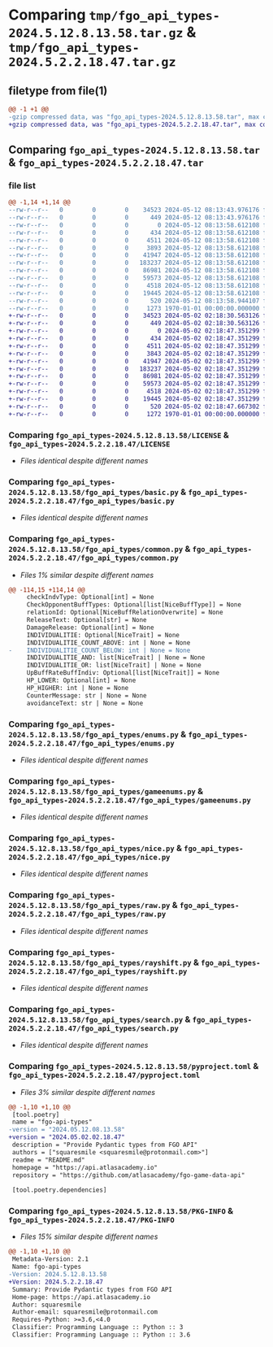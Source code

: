 # Comparing `tmp/fgo_api_types-2024.5.12.8.13.58.tar.gz` & `tmp/fgo_api_types-2024.5.2.2.18.47.tar.gz`

## filetype from file(1)

```diff
@@ -1 +1 @@
-gzip compressed data, was "fgo_api_types-2024.5.12.8.13.58.tar", max compression
+gzip compressed data, was "fgo_api_types-2024.5.2.2.18.47.tar", max compression
```

## Comparing `fgo_api_types-2024.5.12.8.13.58.tar` & `fgo_api_types-2024.5.2.2.18.47.tar`

### file list

```diff
@@ -1,14 +1,14 @@
--rw-r--r--   0        0        0    34523 2024-05-12 08:13:43.976176 fgo_api_types-2024.5.12.8.13.58/LICENSE
--rw-r--r--   0        0        0      449 2024-05-12 08:13:43.976176 fgo_api_types-2024.5.12.8.13.58/README.md
--rw-r--r--   0        0        0        0 2024-05-12 08:13:58.612108 fgo_api_types-2024.5.12.8.13.58/fgo_api_types/__init__.py
--rw-r--r--   0        0        0      434 2024-05-12 08:13:58.612108 fgo_api_types-2024.5.12.8.13.58/fgo_api_types/base.py
--rw-r--r--   0        0        0     4511 2024-05-12 08:13:58.612108 fgo_api_types-2024.5.12.8.13.58/fgo_api_types/basic.py
--rw-r--r--   0        0        0     3893 2024-05-12 08:13:58.612108 fgo_api_types-2024.5.12.8.13.58/fgo_api_types/common.py
--rw-r--r--   0        0        0    41947 2024-05-12 08:13:58.612108 fgo_api_types-2024.5.12.8.13.58/fgo_api_types/enums.py
--rw-r--r--   0        0        0   183237 2024-05-12 08:13:58.612108 fgo_api_types-2024.5.12.8.13.58/fgo_api_types/gameenums.py
--rw-r--r--   0        0        0    86981 2024-05-12 08:13:58.612108 fgo_api_types-2024.5.12.8.13.58/fgo_api_types/nice.py
--rw-r--r--   0        0        0    59573 2024-05-12 08:13:58.612108 fgo_api_types-2024.5.12.8.13.58/fgo_api_types/raw.py
--rw-r--r--   0        0        0     4518 2024-05-12 08:13:58.612108 fgo_api_types-2024.5.12.8.13.58/fgo_api_types/rayshift.py
--rw-r--r--   0        0        0    19445 2024-05-12 08:13:58.612108 fgo_api_types-2024.5.12.8.13.58/fgo_api_types/search.py
--rw-r--r--   0        0        0      520 2024-05-12 08:13:58.944107 fgo_api_types-2024.5.12.8.13.58/pyproject.toml
--rw-r--r--   0        0        0     1273 1970-01-01 00:00:00.000000 fgo_api_types-2024.5.12.8.13.58/PKG-INFO
+-rw-r--r--   0        0        0    34523 2024-05-02 02:18:30.563126 fgo_api_types-2024.5.2.2.18.47/LICENSE
+-rw-r--r--   0        0        0      449 2024-05-02 02:18:30.563126 fgo_api_types-2024.5.2.2.18.47/README.md
+-rw-r--r--   0        0        0        0 2024-05-02 02:18:47.351299 fgo_api_types-2024.5.2.2.18.47/fgo_api_types/__init__.py
+-rw-r--r--   0        0        0      434 2024-05-02 02:18:47.351299 fgo_api_types-2024.5.2.2.18.47/fgo_api_types/base.py
+-rw-r--r--   0        0        0     4511 2024-05-02 02:18:47.351299 fgo_api_types-2024.5.2.2.18.47/fgo_api_types/basic.py
+-rw-r--r--   0        0        0     3843 2024-05-02 02:18:47.351299 fgo_api_types-2024.5.2.2.18.47/fgo_api_types/common.py
+-rw-r--r--   0        0        0    41947 2024-05-02 02:18:47.351299 fgo_api_types-2024.5.2.2.18.47/fgo_api_types/enums.py
+-rw-r--r--   0        0        0   183237 2024-05-02 02:18:47.351299 fgo_api_types-2024.5.2.2.18.47/fgo_api_types/gameenums.py
+-rw-r--r--   0        0        0    86981 2024-05-02 02:18:47.351299 fgo_api_types-2024.5.2.2.18.47/fgo_api_types/nice.py
+-rw-r--r--   0        0        0    59573 2024-05-02 02:18:47.351299 fgo_api_types-2024.5.2.2.18.47/fgo_api_types/raw.py
+-rw-r--r--   0        0        0     4518 2024-05-02 02:18:47.351299 fgo_api_types-2024.5.2.2.18.47/fgo_api_types/rayshift.py
+-rw-r--r--   0        0        0    19445 2024-05-02 02:18:47.351299 fgo_api_types-2024.5.2.2.18.47/fgo_api_types/search.py
+-rw-r--r--   0        0        0      520 2024-05-02 02:18:47.667302 fgo_api_types-2024.5.2.2.18.47/pyproject.toml
+-rw-r--r--   0        0        0     1272 1970-01-01 00:00:00.000000 fgo_api_types-2024.5.2.2.18.47/PKG-INFO
```

### Comparing `fgo_api_types-2024.5.12.8.13.58/LICENSE` & `fgo_api_types-2024.5.2.2.18.47/LICENSE`

 * *Files identical despite different names*

### Comparing `fgo_api_types-2024.5.12.8.13.58/fgo_api_types/basic.py` & `fgo_api_types-2024.5.2.2.18.47/fgo_api_types/basic.py`

 * *Files identical despite different names*

### Comparing `fgo_api_types-2024.5.12.8.13.58/fgo_api_types/common.py` & `fgo_api_types-2024.5.2.2.18.47/fgo_api_types/common.py`

 * *Files 1% similar despite different names*

```diff
@@ -114,15 +114,14 @@
     checkIndvType: Optional[int] = None
     CheckOpponentBuffTypes: Optional[list[NiceBuffType]] = None
     relationId: Optional[NiceBuffRelationOverwrite] = None
     ReleaseText: Optional[str] = None
     DamageRelease: Optional[int] = None
     INDIVIDUALITIE: Optional[NiceTrait] = None
     INDIVIDUALITIE_COUNT_ABOVE: int | None = None
-    INDIVIDUALITIE_COUNT_BELOW: int | None = None
     INDIVIDUALITIE_AND: list[NiceTrait] | None = None
     INDIVIDUALITIE_OR: list[NiceTrait] | None = None
     UpBuffRateBuffIndiv: Optional[list[NiceTrait]] = None
     HP_LOWER: Optional[int] = None
     HP_HIGHER: int | None = None
     CounterMessage: str | None = None
     avoidanceText: str | None = None
```

### Comparing `fgo_api_types-2024.5.12.8.13.58/fgo_api_types/enums.py` & `fgo_api_types-2024.5.2.2.18.47/fgo_api_types/enums.py`

 * *Files identical despite different names*

### Comparing `fgo_api_types-2024.5.12.8.13.58/fgo_api_types/gameenums.py` & `fgo_api_types-2024.5.2.2.18.47/fgo_api_types/gameenums.py`

 * *Files identical despite different names*

### Comparing `fgo_api_types-2024.5.12.8.13.58/fgo_api_types/nice.py` & `fgo_api_types-2024.5.2.2.18.47/fgo_api_types/nice.py`

 * *Files identical despite different names*

### Comparing `fgo_api_types-2024.5.12.8.13.58/fgo_api_types/raw.py` & `fgo_api_types-2024.5.2.2.18.47/fgo_api_types/raw.py`

 * *Files identical despite different names*

### Comparing `fgo_api_types-2024.5.12.8.13.58/fgo_api_types/rayshift.py` & `fgo_api_types-2024.5.2.2.18.47/fgo_api_types/rayshift.py`

 * *Files identical despite different names*

### Comparing `fgo_api_types-2024.5.12.8.13.58/fgo_api_types/search.py` & `fgo_api_types-2024.5.2.2.18.47/fgo_api_types/search.py`

 * *Files identical despite different names*

### Comparing `fgo_api_types-2024.5.12.8.13.58/pyproject.toml` & `fgo_api_types-2024.5.2.2.18.47/pyproject.toml`

 * *Files 3% similar despite different names*

```diff
@@ -1,10 +1,10 @@
 [tool.poetry]
 name = "fgo-api-types"
-version = "2024.05.12.08.13.58"
+version = "2024.05.02.02.18.47"
 description = "Provide Pydantic types from FGO API"
 authors = ["squaresmile <squaresmile@protonmail.com>"]
 readme = "README.md"
 homepage = "https://api.atlasacademy.io"
 repository = "https://github.com/atlasacademy/fgo-game-data-api"
 
 [tool.poetry.dependencies]
```

### Comparing `fgo_api_types-2024.5.12.8.13.58/PKG-INFO` & `fgo_api_types-2024.5.2.2.18.47/PKG-INFO`

 * *Files 15% similar despite different names*

```diff
@@ -1,10 +1,10 @@
 Metadata-Version: 2.1
 Name: fgo-api-types
-Version: 2024.5.12.8.13.58
+Version: 2024.5.2.2.18.47
 Summary: Provide Pydantic types from FGO API
 Home-page: https://api.atlasacademy.io
 Author: squaresmile
 Author-email: squaresmile@protonmail.com
 Requires-Python: >=3.6,<4.0
 Classifier: Programming Language :: Python :: 3
 Classifier: Programming Language :: Python :: 3.6
```

